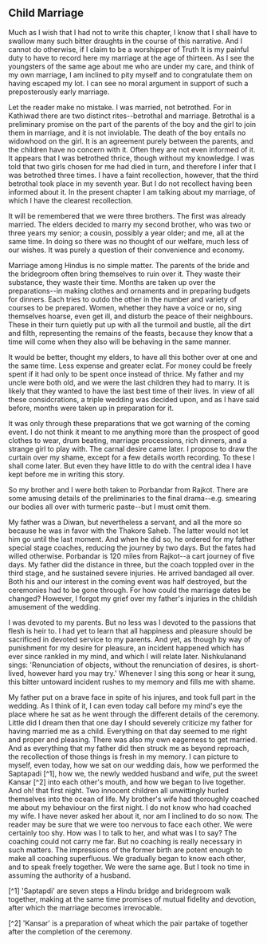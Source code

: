 ## Child Marriage

Much as I wish that I had not to write this chapter, I know that I shall have to swallow many such bitter draughts in the course of this narrative. And I cannot do otherwise, if I claim to be a worshipper of Truth It is my painful duty to have to record here my marriage at the age of thirteen. As I see the youngsters of the same age about me who are under my care, and think of my own marriage, I am inclined to pity myself and to congratulate them on having escaped my lot. I can see no moral argument in support of such a preposterously early marriage.

Let the reader make no mistake. I was married, not betrothed. For in Kathiwad there are two distinct rites--betrothal and marriage. Betrothal is a preliminary promise on the part of the parents of the boy and the girl to join them in marriage, and it is not inviolable. The death of the boy entails no widowhood on the girl. It is an agreement purely between the parents, and the children have no concern with it. Often they are not even informed of it. It appears that I was betrothed thrice, though without my knowledge. I was told that two girls chosen for me had died in turn, and therefore I infer that I was betrothed three times. I have a faint recollection, however, that the third betrothal took place in my seventh year. But I do not recollect having been informed about it. In the present chapter I am talking about my marriage, of which I have the clearest recollection.

It will be remembered that we were three brothers. The first was already married. The elders decided to marry my second brother, who was two or three years my senior; a cousin, possibly a year older; and me, all at the same time. In doing so there was no thought of our welfare, much less of our wishes. It was purely a question of their convenience and economy.

Marriage among Hindus is no simple matter. The parents of the bride and the bridegroom often bring themselves to ruin over it. They waste their substance, they waste their time. Months are taken up over the preparations--in making clothes and ornaments and in preparing budgets for dinners. Each tries to outdo the other in the number and variety of courses to be prepared. Women, whether they have a voice or no, sing themselves hoarse, even get ill, and disturb the peace of their neighbours. These in their turn quietly put up with all the turmoil and bustle, all the dirt and filth, representing the remains of the feasts, because they know that a time will come when they also will be behaving in the same manner.

It would be better, thought my elders, to have all this bother over at one and the same time. Less expense and greater eclat. For money could be freely spent if it had only to be spent once instead of thrice. My father and my uncle were both old, and we were the last children they had to marry. It is likely that they wanted to have the last best time of their lives. In view of all these considcrations, a triple wedding was decided upon, and as I have said before, months were taken up in preparation for it.

It was only through these preparations that we got warning of the coming event. I do not think it meant to me anything more than the prospect of good clothes to wear, drum beating, marriage processions, rich dinners, and a strange girl to play with. The carnal desire came later. I propose to draw the curtain over my shame, except for a few details worth recording. To these I shall come later. But even they have little to do with the central idea I have kept before me in writing this story.

So my brother and I were both taken to Porbandar from Rajkot. There are some amusing details of the preliminaries to the final drama--e.g. smearing our bodies all over with turmeric paste--but I must omit them.

My father was a Diwan, but nevertheless a servant, and all the more so because he was in favor with the Thakore Saheb. The latter would not let him go until the last moment. And when he did so, he ordered for my father special stage coaches, reducing the journey by two days. But the fates had willed otherwise. Porbandar is 120 miles from Rajkot--a cart journey of five days. My father did the distance in three, but the coach toppled over in the third stage, and he sustained severe injuries. He arrived bandaged all over. Both his and our interest in the coming event was half destroyed, but the ceremonies had to be gone through. For how could the marriage dates be changed? However, I forgot my grief over my father's injuries in the childish amusement of the wedding.

I was devoted to my parents. But no less was I devoted to the passions that flesh is heir to. I had yet to learn that all happiness and pleasure should be sacrificed in devoted service to my parents. And yet, as though by way of punishment for my desire for pleasure, an incident happened which has ever since rankled in my mind, and which I will relate later. Nishkulanand sings: 'Renunciation of objects, without the renunciation of desires, is short-lived, however hard you may try.' Whenever I sing this song or hear it sung, this bitter untoward incident rushes to my memory and fills me with shame.

My father put on a brave face in spite of his injures, and took full part in the wedding. As I think of it, I can even today call before my mind's eye the place where he sat as he went through the different details of the ceremony. Little did I dream then that one day I should severely criticize my father for having married me as a child. Everything on that day seemed to me right and proper and pleasing. There was also my own eagerness to get married. And as everything that my father did then struck me as beyond reproach, the recollection of those things is fresh in my memory. I can picture to myself, even today, how we sat on our wedding dais, how we performed the Saptapadi [^1], how we, the newly wedded husband and wife, put the sweet Kansar [^2] into each other's mouth, and how we began to live together. And oh! that first night. Two innocent children all unwittingly hurled themselves into the ocean of life. My brother's wife had thoroughly coached me about my behaviour on the first night. I do not know who had coached my wife. I have never asked her about it, nor am I inclined to do so now. The reader may be sure that we were too nervous to face each other. We were certainly too shy. How was I to talk to her, and what was I to say? The coaching could not carry me far. But no coaching is really necessary in such matters. The impressions of the former birth are potent enough to make all coaching superfluous. We gradually began to know each other, and to speak freely together. We were the same age. But I took no time in assuming the authority of a husband.

[^1] 'Saptapdi' are seven steps a Hindu bridge and bridegroom walk together, making at the same time promises of mutual fidelity and devotion, after which the marriage becomes irrevocable.

[^2] 'Kansar' is a preparation of wheat which the pair partake of together after the completion of the ceremony. 
